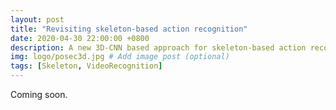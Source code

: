 ```yaml
---
layout: post
title: "Revisiting skeleton-based action recognition"
date: 2020-04-30 22:00:00 +0800
description: A new 3D-CNN based approach for skeleton-based action recognition. Achieve state-of-the-art performance on FineGYM, NTURGB-D and Kinetics-Skeleton.
img: logo/posec3d.jpg # Add image post (optional)
tags: [Skeleton, VideoRecognition]
---
```


Coming soon.
